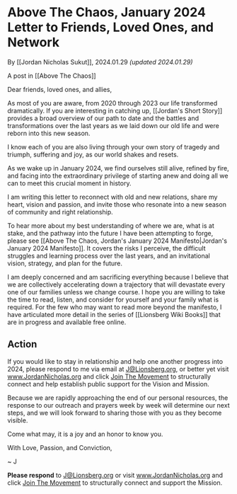 # Above The Chaos, January 2024 Letter to Friends, Loved Ones, and Network

By [[Jordan Nicholas Sukut]], 2024.01.29 _(updated 2024.01.29)_

A post in [[Above The Chaos]]  

Dear friends, loved ones, and allies, 

As most of you are aware, from 2020 through 2023 our life transformed dramatically. If you are interesting in catching up, [[Jordan's Short Story]] provides a broad overview of our path to date and the battles and transformations over the last years as we laid down our old life and were reborn into this new season. 

I know each of you are also living through your own story of tragedy and triumph, suffering and joy, as our world shakes and resets. 

As we wake up in January 2024, we find ourselves still alive, refined by fire, and facing into the extraordinary privilege of starting anew and doing all we can to meet this crucial moment in history. 

I am writing this letter to reconnect with old and new relations, share my heart, vision and passion, and invite those who resonate into a new season of community and right relationship. 

To hear more about my best understanding of where we are, what is at stake, and the pathway into the future I have been attempting to forge, please see [[Above The Chaos, Jordan's January 2024 Manifesto|Jordan's January 2024 Manifesto]]. It covers the risks I perceive, the difficult struggles and learning process over the last years, and an invitational vision, strategy, and plan for the future. 

I am deeply concerned and am sacrificing everything because I believe that we are collectively accelerating down a trajectory that will devastate every one of our families unless we change course. I hope you are willing to take the time to read, listen, and consider for yourself and your family what is required. For the few who may want to read more beyond the manifesto, I have articulated more detail in the series of [[Lionsberg Wiki Books]] that are in progress and available free online. 
## Action 

If you would like to stay in relationship and help one another progress into 2024, please respond to me via email at J@Lionsberg.org, or better yet visit www.JordanNicholas.org and click [Join The Movement](https://jordannicholas.org/join_the_movement) to structurally connect and help establish public support for the Vision and Mission. 

Because we are rapidly approaching the end of our personal resources, the response to our outreach and prayers week by week will determine our next steps, and we will look forward to sharing those with you as they become visible. 

Come what may, it is a joy and an honor to know you. 

With Love, Passion, and Conviction, 

~ J 

**Please respond** to J@Lionsberg.org or visit www.JordanNicholas.org and click [Join The Movement](https://jordannicholas.org/join_the_movement) to structurally connect and support the Mission.  